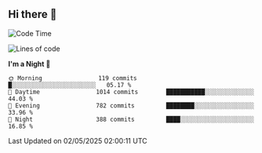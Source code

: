 ## Hi there 👋

<!--
**Wangmerlyn/Wangmerlyn** is a ✨ _special_ ✨ repository because its `README.md` (this file) appears on your GitHub profile.

Here are some ideas to get you started:

- 🔭 I’m currently working on ...
- 🌱 I’m currently learning ...
- 👯 I’m looking to collaborate on ...
- 🤔 I’m looking for help with ...
- 💬 Ask me about ...
- 📫 How to reach me: ...
- 😄 Pronouns: ...
- ⚡ Fun fact: ...
-->
<!--START_SECTION:waka-->
![Code Time](http://img.shields.io/badge/Code%20Time-241%20hrs%2013%20mins-blue)

![Lines of code](https://img.shields.io/badge/From%20Hello%20World%20I%27ve%20Written-10.8%20million%20lines%20of%20code-blue)

**I'm a Night 🦉** 

```text
🌞 Morning                119 commits         █░░░░░░░░░░░░░░░░░░░░░░░░   05.17 % 
🌆 Daytime                1014 commits        ███████████░░░░░░░░░░░░░░   44.03 % 
🌃 Evening                782 commits         ████████░░░░░░░░░░░░░░░░░   33.96 % 
🌙 Night                  388 commits         ████░░░░░░░░░░░░░░░░░░░░░   16.85 % 
```



 Last Updated on 02/05/2025 02:00:11 UTC
<!--END_SECTION:waka-->

